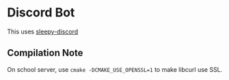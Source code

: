 # Discord Bot

This uses [sleepy-discord](https://yourwaifu.dev/sleepy-discord/)

## Compilation Note

On school server, use `cmake -DCMAKE_USE_OPENSSL=1` to make libcurl use SSL.

